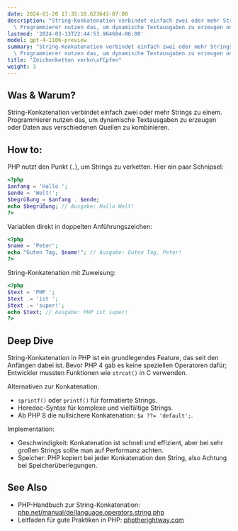 ```yaml
---
date: 2024-01-20 17:35:10.623643-07:00
description: "String-Konkatenation verbindet einfach zwei oder mehr Strings zu einem.\
  \ Programmierer nutzen das, um dynamische Textausgaben zu erzeugen oder Daten aus\u2026"
lastmod: '2024-03-13T22:44:53.964604-06:00'
model: gpt-4-1106-preview
summary: "String-Konkatenation verbindet einfach zwei oder mehr Strings zu einem.\
  \ Programmierer nutzen das, um dynamische Textausgaben zu erzeugen oder Daten aus\u2026"
title: "Zeichenketten verkn\xFCpfen"
weight: 3
---
```


## Was & Warum?
String-Konkatenation verbindet einfach zwei oder mehr Strings zu einem. Programmierer nutzen das, um dynamische Textausgaben zu erzeugen oder Daten aus verschiedenen Quellen zu kombinieren.

## How to:
PHP nutzt den Punkt (`.`), um Strings zu verketten. Hier ein paar Schnipsel:

```PHP
<?php
$anfang = 'Hallo ';
$ende = 'Welt!';
$begrüßung = $anfang . $ende;
echo $begrüßung; // Ausgabe: Hallo Welt!
?>
```
Variablen direkt in doppelten Anführungszeichen:

```PHP
<?php
$name = 'Peter';
echo "Guten Tag, $name!"; // Ausgabe: Guten Tag, Peter!
?>
```

String-Konkatenation mit Zuweisung:

```PHP
<?php
$text = 'PHP ';
$text .= 'ist ';
$text .= 'super!';
echo $text; // Ausgabe: PHP ist super!
?>
```

## Deep Dive
String-Konkatenation in PHP ist ein grundlegendes Feature, das seit den Anfängen dabei ist. Bevor PHP 4 gab es keine speziellen Operatoren dafür; Entwickler mussten Funktionen wie `strcat()` in C verwenden. 

Alternativen zur Konkatenation:
- `sprintf()` oder `printf()` für formatierte Strings.
- Heredoc-Syntax für komplexe und vielfältige Strings.
- Ab PHP 8 die nullsichere Konkatenation: `$a ??= 'default';`.

Implementation:
- Geschwindigkeit: Konkatenation ist schnell und effizient, aber bei sehr großen Strings sollte man auf Performanz achten.
- Speicher: PHP kopiert bei jeder Konkatenation den String, also Achtung bei Speicherüberlegungen.

## See Also
- PHP-Handbuch zur String-Konkatenation: [php.net/manual/de/language.operators.string.php](https://www.php.net/manual/de/language.operators.string.php)
- Leitfaden für gute Praktiken in PHP: [phptherightway.com](https://phptherightway.com)
